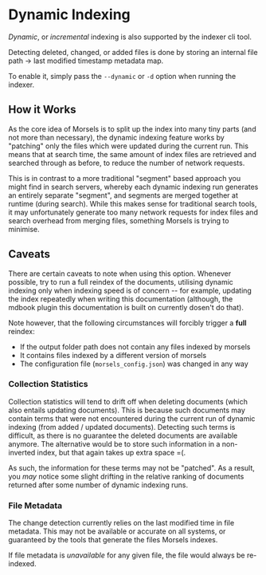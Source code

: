 # Dynamic Indexing

*Dynamic*, or *incremental* indexing is also supported by the indexer cli tool.

Detecting deleted, changed, or added files is done by storing an internal file path -> last modified timestamp metadata map.

To enable it, simply pass the `--dynamic` or `-d` option when running the indexer.

## How it Works

As the core idea of Morsels is to split up the index into many tiny parts (and not more than necessary), the dynamic indexing feature works by "patching" only the files which were updated during the current run. This means that at search time, the same amount of index files are retrieved and searched through as before, to reduce the number of network requests.

This is in contrast to a more traditional "segment" based approach you might find in search servers, whereby each dynamic indexing run generates an entirely separate "segment", and segments are merged together at runtime (during search). While this makes sense for traditional search tools, it may unfortunately generate too many network requests for index files and search overhead from merging files, something Morsels is trying to minimise.

## Caveats

There are certain caveats to note when using this option. Whenever possible, try to run a full reindex of the documents, utilising dynamic indexing only when indexing speed is of concern -- for example, updating the index repeatedly when writing this documentation (although, the mdbook plugin this documentation is built on currently dosen't do that).

Note however, that the following circumstances will forcibly trigger a **full** reindex:
- If the output folder path does not contain any files indexed by morsels
- It contains files indexed by a different version of morsels
- The configuration file (`morsels_config.json`) was changed in any way

### Collection Statistics

Collection statistics will tend to drift off when deleting documents (which also entails updating documents). This is because such documents may contain terms that were not encountered during the current run of dynamic indexing (from added / updated documents). Detecting such terms is difficult, as there is no guarantee the deleted documents are available anymore. The alternative would be to store such information in a non-inverted index, but that again takes up extra space =(.

As such, the information for these terms may not be "patched". As a result, you *may* notice some slight drifting in the relative ranking of documents returned after some number of dynamic indexing runs.

### File Metadata

The change detection currently relies on the last modified time in file metadata. This may not be available or accurate on all systems, or guaranteed by the tools that generate the files Morsels indexes.

If file metadata is *unavailable* for any given file, the file would always be re-indexed.
